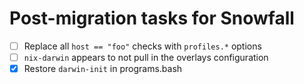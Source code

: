 # Post-migration tasks for Snowfall

- [ ] Replace all `host == "foo"` checks with `profiles.*` options
- [ ] `nix-darwin` appears to not pull in the overlays configuration
- [x] Restore `darwin-init` in programs.bash
